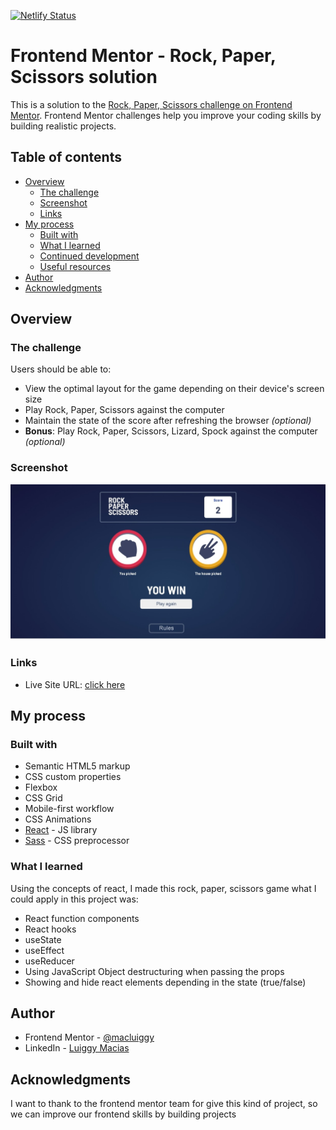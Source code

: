 [![Netlify Status](https://api.netlify.com/api/v1/badges/2641a9b0-393c-4ce5-a36d-69c59f496bdf/deploy-status)](https://app.netlify.com/sites/rock-paper-scissors-frontend-mentor/deploys)
# Frontend Mentor - Rock, Paper, Scissors solution

This is a solution to the [Rock, Paper, Scissors challenge on Frontend Mentor](https://www.frontendmentor.io/challenges/rock-paper-scissors-game-pTgwgvgH). Frontend Mentor challenges help you improve your coding skills by building realistic projects. 

## Table of contents

- [Overview](#overview)
  - [The challenge](#the-challenge)
  - [Screenshot](#screenshot)
  - [Links](#links)
- [My process](#my-process)
  - [Built with](#built-with)
  - [What I learned](#what-i-learned)
  - [Continued development](#continued-development)
  - [Useful resources](#useful-resources)
- [Author](#author)
- [Acknowledgments](#acknowledgments)


## Overview

### The challenge

Users should be able to:

- View the optimal layout for the game depending on their device's screen size
- Play Rock, Paper, Scissors against the computer
- Maintain the state of the score after refreshing the browser _(optional)_
- **Bonus**: Play Rock, Paper, Scissors, Lizard, Spock against the computer _(optional)_

### Screenshot

![](./screenshot.jpeg)


### Links

- Live Site URL: [click here](https://rock-paper-scissors-frontend-mentor.netlify.app/)

## My process

### Built with

- Semantic HTML5 markup
- CSS custom properties
- Flexbox
- CSS Grid
- Mobile-first workflow
- CSS Animations
- [React](https://reactjs.org/) - JS library
- [Sass](https://sass-lang.com/) - CSS preprocessor

### What I learned

Using the concepts of react, I made this rock, paper, scissors game what I could apply in this project was:
- React function components
- React hooks
 - useState
 - useEffect
 - useReducer
- Using JavaScript Object destructuring when passing the props
- Showing and hide react elements depending in the state (true/false)
## Author

- Frontend Mentor - [@macluiggy](https://www.frontendmentor.io/profile/macluiggy)
- LinkedIn - [Luiggy Macias](https://www.linkedin.com/in/luiggy-macias-402696155/)


## Acknowledgments

I want to thank to the frontend mentor team for give this kind of project, so we can improve our frontend skills by building projects